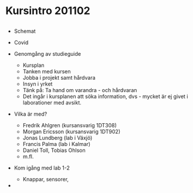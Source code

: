 # Kursintro 201102


## 

- Schemat
- Covid
- Genomgång av studieguide
	- Kursplan
	- Tanken med kursen
	- Jobba i projekt samt hårdvara
	- Insyn i yrket
	- Tänk på: Ta hand om varandra - och hårdvaran
	- Det ingår i kursplanen att söka information, dvs - mycket är ej givet i laborationer med avsikt.
- Vilka är med?
	- Fredrik Ahlgren (kursansvarig 1DT308)
	- Morgan Ericsson (kursansvarig 1DT902)
	- Jonas Lundberg (lab i Växjö)
	- Francis Palma (lab i Kalmar)
	- Daniel Toll, Tobias Ohlson
	- m.fl.

- Kom igång med lab 1-2
	- Knappar, sensorer, 



- 


